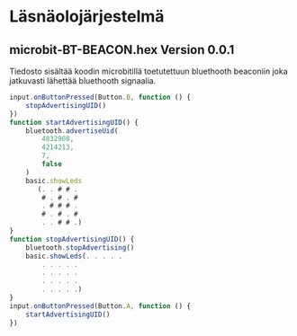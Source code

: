 # Läsnäolojärjestelmä 
## microbit-BT-BEACON.hex Version 0.0.1
Tiedosto sisältää koodin microbitillä toetutettuun bluethooth beaconiin joka jatkuvasti lähettää bluethooth signaalia.
```javascript
input.onButtonPressed(Button.B, function () {
    stopAdvertisingUID()
})
function startAdvertisingUID() {
    bluetooth.advertiseUid(
        4832908,
        4214213,
        7,
        false
    )
    basic.showLeds
       (. . # # .
        # . # . #
        . # # # .
        # . # . #
        . . # # .)
}
function stopAdvertisingUID() {
    bluetooth.stopAdvertising()
    basic.showLeds(. . . . .
        . . . . .
        . . . . .
        . . . . .
        . . . . .)
}
input.onButtonPressed(Button.A, function () {
    startAdvertisingUID()
})
```
